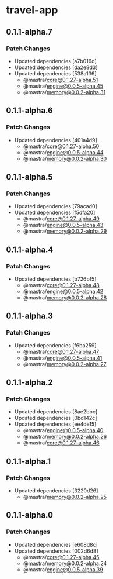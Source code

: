# travel-app

## 0.1.1-alpha.7

### Patch Changes

- Updated dependencies [a7b016d]
- Updated dependencies [da2e8d3]
- Updated dependencies [538a136]
  - @mastra/core@0.1.27-alpha.51
  - @mastra/engine@0.0.5-alpha.45
  - @mastra/memory@0.0.2-alpha.31

## 0.1.1-alpha.6

### Patch Changes

- Updated dependencies [401a4d9]
  - @mastra/core@0.1.27-alpha.50
  - @mastra/engine@0.0.5-alpha.44
  - @mastra/memory@0.0.2-alpha.30

## 0.1.1-alpha.5

### Patch Changes

- Updated dependencies [79acad0]
- Updated dependencies [f5dfa20]
  - @mastra/core@0.1.27-alpha.49
  - @mastra/engine@0.0.5-alpha.43
  - @mastra/memory@0.0.2-alpha.29

## 0.1.1-alpha.4

### Patch Changes

- Updated dependencies [b726bf5]
  - @mastra/core@0.1.27-alpha.48
  - @mastra/engine@0.0.5-alpha.42
  - @mastra/memory@0.0.2-alpha.28

## 0.1.1-alpha.3

### Patch Changes

- Updated dependencies [f6ba259]
  - @mastra/core@0.1.27-alpha.47
  - @mastra/engine@0.0.5-alpha.41
  - @mastra/memory@0.0.2-alpha.27

## 0.1.1-alpha.2

### Patch Changes

- Updated dependencies [8ae2bbc]
- Updated dependencies [0bd142c]
- Updated dependencies [ee4de15]
  - @mastra/engine@0.0.5-alpha.40
  - @mastra/memory@0.0.2-alpha.26
  - @mastra/core@0.1.27-alpha.46

## 0.1.1-alpha.1

### Patch Changes

- Updated dependencies [3220d26]
  - @mastra/memory@0.0.2-alpha.25

## 0.1.1-alpha.0

### Patch Changes

- Updated dependencies [e608d8c]
- Updated dependencies [002d6d8]
  - @mastra/core@0.1.27-alpha.45
  - @mastra/memory@0.0.2-alpha.24
  - @mastra/engine@0.0.5-alpha.39

